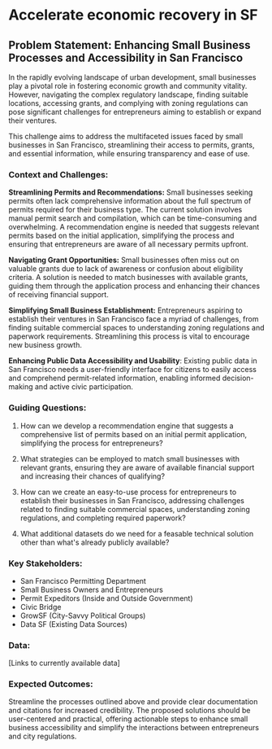 # Accelerate economic recovery in SF

## Problem Statement: Enhancing Small Business Processes and Accessibility in San Francisco

In the rapidly evolving landscape of urban development, small businesses play a pivotal role in fostering economic growth and community vitality. However, navigating the complex regulatory landscape, finding suitable locations, accessing grants, and complying with zoning regulations can pose significant challenges for entrepreneurs aiming to establish or expand their ventures.

This challenge aims to address the multifaceted issues faced by small businesses in San Francisco, streamlining their access to permits, grants, and essential information, while ensuring transparency and ease of use.

### Context and Challenges:

**Streamlining Permits and Recommendations:** Small businesses seeking permits often lack comprehensive information about the full spectrum of permits required for their business type. The current solution involves manual permit search and compilation, which can be time-consuming and overwhelming. A recommendation engine is needed that suggests relevant permits based on the initial application, simplifying the process and ensuring that entrepreneurs are aware of all necessary permits upfront.

**Navigating Grant Opportunities:** Small businesses often miss out on valuable grants due to lack of awareness or confusion about eligibility criteria. A solution is needed to match businesses with available grants, guiding them through the application process and enhancing their chances of receiving financial support.

**Simplifying Small Business Establishment:** Entrepreneurs aspiring to establish their ventures in San Francisco face a myriad of challenges, from finding suitable commercial spaces to understanding zoning regulations and paperwork requirements. Streamlining this process is vital to encourage new business growth.

**Enhancing Public Data Accessibility and Usability**: Existing public data in San Francisco needs a user-friendly interface for citizens to easily access and comprehend permit-related information, enabling informed decision-making and active civic participation.

### Guiding Questions:

1. How can we develop a recommendation engine that suggests a comprehensive list of permits based on an initial permit application, simplifying the process for entrepreneurs?

2. What strategies can be employed to match small businesses with relevant grants, ensuring they are aware of available financial support and increasing their chances of qualifying?

3. How can we create an easy-to-use process for entrepreneurs to establish their businesses in San Francisco, addressing challenges related to finding suitable commercial spaces, understanding zoning regulations, and completing required paperwork?

4. What additional datasets do we need for a feasable technical solution other than what's already publicly available?

### Key Stakeholders:

- San Francisco Permitting Department
- Small Business Owners and Entrepreneurs
- Permit Expeditors (Inside and Outside Government)
- Civic Bridge
- GrowSF (City-Savvy Political Groups)
- Data SF (Existing Data Sources)

### Data:

[Links to currently available data]

### Expected Outcomes:

Streamline the processes outlined above and provide clear documentation and citations for increased credibility. The proposed solutions should be user-centered and practical, offering actionable steps to enhance small business accessibility and simplify the interactions between entrepreneurs and city regulations.
